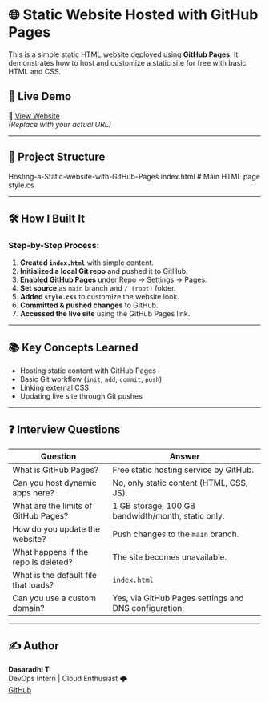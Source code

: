 # 🌐 Static Website Hosted with GitHub Pages

This is a simple static HTML website deployed using **GitHub Pages**. It demonstrates how to host and customize a static site for free with basic HTML and CSS.

## 🚀 Live Demo

🔗 [View Website](https://your-username.github.io/your-repo-name/)  
*(Replace with your actual URL)*

---

## 📁 Project Structure

Hosting-a-Static-website-with-GitHub-Pages   index.html # Main HTML page  style.cs


---

## 🛠️ How I Built It

### Step-by-Step Process:

1. **Created `index.html`** with simple content.
2. **Initialized a local Git repo** and pushed it to GitHub.
3. **Enabled GitHub Pages** under Repo → Settings → Pages.
4. **Set source** as `main` branch and `/ (root)` folder.
5. **Added `style.css`** to customize the website look.
6. **Committed & pushed changes** to GitHub.
7. **Accessed the live site** using the GitHub Pages link.

---

## 📚 Key Concepts Learned

- Hosting static content with GitHub Pages
- Basic Git workflow (`init`, `add`, `commit`, `push`)
- Linking external CSS
- Updating live site through Git pushes

---

## ❓ Interview Questions

| Question                                  | Answer                                                                 |
|-------------------------------------------|------------------------------------------------------------------------|
| What is GitHub Pages?                    | Free static hosting service by GitHub.                                |
| Can you host dynamic apps here?          | No, only static content (HTML, CSS, JS).                              |
| What are the limits of GitHub Pages?     | 1 GB storage, 100 GB bandwidth/month, static only.                    |
| How do you update the website?           | Push changes to the `main` branch.                                    |
| What happens if the repo is deleted?     | The site becomes unavailable.                                         |
| What is the default file that loads?     | `index.html`                                                          |
| Can you use a custom domain?             | Yes, via GitHub Pages settings and DNS configuration.                 |

---

## ✍️ Author

**Dasaradhi T**  
DevOps Intern | Cloud Enthusiast 🌩️  
[GitHub](https://github.com/dasaradhi10) 

